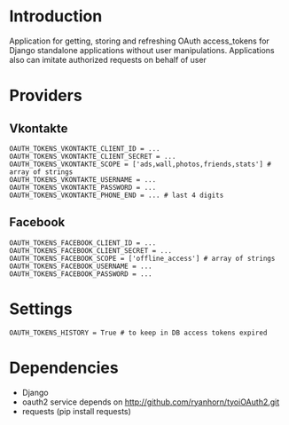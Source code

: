 # Introduction

Application for getting, storing and refreshing OAuth access_tokens for
Django standalone applications without user manipulations.
Applications also can imitate authorized requests on behalf of user

# Providers

## Vkontakte

    OAUTH_TOKENS_VKONTAKTE_CLIENT_ID = ...
    OAUTH_TOKENS_VKONTAKTE_CLIENT_SECRET = ...
    OAUTH_TOKENS_VKONTAKTE_SCOPE = ['ads,wall,photos,friends,stats'] # array of strings
    OAUTH_TOKENS_VKONTAKTE_USERNAME = ...
    OAUTH_TOKENS_VKONTAKTE_PASSWORD = ...
    OAUTH_TOKENS_VKONTAKTE_PHONE_END = ... # last 4 digits

## Facebook

    OAUTH_TOKENS_FACEBOOK_CLIENT_ID = ...
    OAUTH_TOKENS_FACEBOOK_CLIENT_SECRET = ...
    OAUTH_TOKENS_FACEBOOK_SCOPE = ['offline_access'] # array of strings
    OAUTH_TOKENS_FACEBOOK_USERNAME = ...
    OAUTH_TOKENS_FACEBOOK_PASSWORD = ...

# Settings

    OAUTH_TOKENS_HISTORY = True # to keep in DB access tokens expired

# Dependencies

* Django
* oauth2 service depends on http://github.com/ryanhorn/tyoiOAuth2.git
* requests (pip install requests)